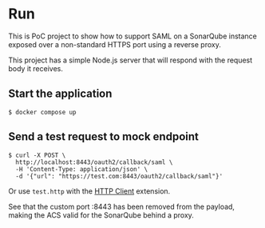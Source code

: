 # Run

This is PoC project to show how to support SAML on a SonarQube instance exposed over a non-standard HTTPS port using a reverse proxy.

This project has a simple Node.js server that will respond with the request body it receives.

## Start the application

```
$ docker compose up
```

## Send a test request to mock endpoint

```
$ curl -X POST \
  http://localhost:8443/oauth2/callback/saml \
  -H 'Content-Type: application/json' \
  -d '{"url": "https://test.com:8443/oauth2/callback/saml"}'
```

Or use `test.http` with the [HTTP Client](https://marketplace.visualstudio.com/items?itemName=humao.rest-client) extension.

See that the custom port :8443 has been removed from the payload, making the ACS valid for the SonarQube behind a proxy.